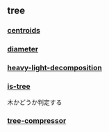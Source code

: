## tree
### [centroids]()
### [diameter]()
### [heavy-light-decomposition]()
### [is-tree]()
木かどうか判定する
### [tree-compressor]()
